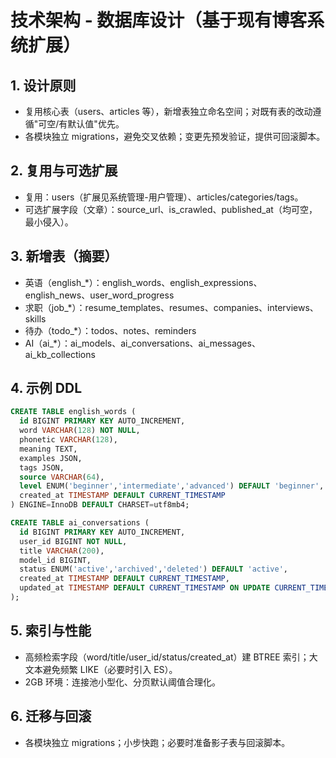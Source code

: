 # 技术架构 - 数据库设计（基于现有博客系统扩展）

## 1. 设计原则
- 复用核心表（users、articles 等），新增表独立命名空间；对既有表的改动遵循"可空/有默认值"优先。
- 各模块独立 migrations，避免交叉依赖；变更先预发验证，提供可回滚脚本。

## 2. 复用与可选扩展
- 复用：users（扩展见系统管理-用户管理）、articles/categories/tags。
- 可选扩展字段（文章）：source_url、is_crawled、published_at（均可空，最小侵入）。

## 3. 新增表（摘要）
- 英语（english_*）：english_words、english_expressions、english_news、user_word_progress
- 求职（job_*）：resume_templates、resumes、companies、interviews、skills
- 待办（todo_*）：todos、notes、reminders
- AI（ai_*）：ai_models、ai_conversations、ai_messages、ai_kb_collections

## 4. 示例 DDL
```sql
CREATE TABLE english_words (
  id BIGINT PRIMARY KEY AUTO_INCREMENT,
  word VARCHAR(128) NOT NULL,
  phonetic VARCHAR(128),
  meaning TEXT,
  examples JSON,
  tags JSON,
  source VARCHAR(64),
  level ENUM('beginner','intermediate','advanced') DEFAULT 'beginner',
  created_at TIMESTAMP DEFAULT CURRENT_TIMESTAMP
) ENGINE=InnoDB DEFAULT CHARSET=utf8mb4;

CREATE TABLE ai_conversations (
  id BIGINT PRIMARY KEY AUTO_INCREMENT,
  user_id BIGINT NOT NULL,
  title VARCHAR(200),
  model_id BIGINT,
  status ENUM('active','archived','deleted') DEFAULT 'active',
  created_at TIMESTAMP DEFAULT CURRENT_TIMESTAMP,
  updated_at TIMESTAMP DEFAULT CURRENT_TIMESTAMP ON UPDATE CURRENT_TIMESTAMP
);
```

## 5. 索引与性能
- 高频检索字段（word/title/user_id/status/created_at）建 BTREE 索引；大文本避免频繁 LIKE（必要时引入 ES）。
- 2GB 环境：连接池小型化、分页默认阈值合理化。

## 6. 迁移与回滚
- 各模块独立 migrations；小步快跑；必要时准备影子表与回滚脚本。

